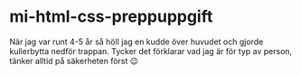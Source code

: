 # mi-html-css-preppuppgift

När jag var runt 4-5 år så höll jag en kudde över huvudet och gjorde kullerbytta nedför trappan. Tycker det förklarar vad jag är för typ av person, tänker alltid på säkerheten först :wink:
